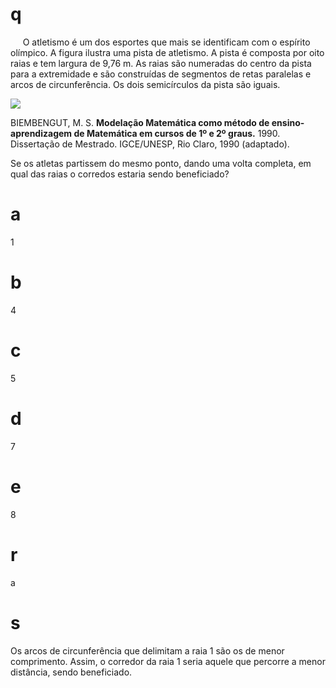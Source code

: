 # q
     O atletismo é um dos esportes que mais se identificam com o espírito olímpico. A figura ilustra uma pista de atletismo. A pista é composta por oito raias e tem largura de 9,76 m. As raias são numeradas do centro da pista para a extremidade e são construídas de segmentos de retas paralelas e arcos de circunferência. Os dois semicírculos da pista são iguais.

![](https://firebasestorage.googleapis.com/v0/b/firebase-enemio.appspot.com/o/questoes%2F891%2Fb5923954-7501-74b6-1ae6-67201377c2e5.png?alt=media\&token=5ebdef44-54ce-4d9d-8177-273399f0629b)

BIEMBENGUT, M. S. **Modelação Matemática como método de ensino-aprendizagem de Matemática em cursos de 1º e 2º graus.** 1990. Dissertação de Mestrado. IGCE/UNESP, Rio Claro, 1990 (adaptado).

Se os atletas partissem do mesmo ponto, dando uma volta completa, em qual das raias o corredos estaria sendo beneficiado?

# a
1

# b
4

# c
5

# d
7

# e
8

# r
a

# s
Os arcos de circunferência que delimitam a raia 1 são os de menor comprimento. Assim, o corredor da raia 1 seria aquele que percorre a menor distância, sendo beneficiado.
